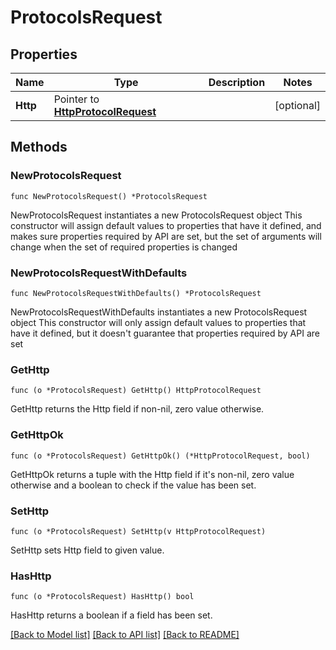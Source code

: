# ProtocolsRequest

## Properties

Name | Type | Description | Notes
------------ | ------------- | ------------- | -------------
**Http** | Pointer to [**HttpProtocolRequest**](HttpProtocolRequest.md) |  | [optional] 

## Methods

### NewProtocolsRequest

`func NewProtocolsRequest() *ProtocolsRequest`

NewProtocolsRequest instantiates a new ProtocolsRequest object
This constructor will assign default values to properties that have it defined,
and makes sure properties required by API are set, but the set of arguments
will change when the set of required properties is changed

### NewProtocolsRequestWithDefaults

`func NewProtocolsRequestWithDefaults() *ProtocolsRequest`

NewProtocolsRequestWithDefaults instantiates a new ProtocolsRequest object
This constructor will only assign default values to properties that have it defined,
but it doesn't guarantee that properties required by API are set

### GetHttp

`func (o *ProtocolsRequest) GetHttp() HttpProtocolRequest`

GetHttp returns the Http field if non-nil, zero value otherwise.

### GetHttpOk

`func (o *ProtocolsRequest) GetHttpOk() (*HttpProtocolRequest, bool)`

GetHttpOk returns a tuple with the Http field if it's non-nil, zero value otherwise
and a boolean to check if the value has been set.

### SetHttp

`func (o *ProtocolsRequest) SetHttp(v HttpProtocolRequest)`

SetHttp sets Http field to given value.

### HasHttp

`func (o *ProtocolsRequest) HasHttp() bool`

HasHttp returns a boolean if a field has been set.


[[Back to Model list]](../README.md#documentation-for-models) [[Back to API list]](../README.md#documentation-for-api-endpoints) [[Back to README]](../README.md)


